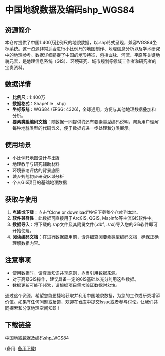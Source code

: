 # 中国地貌数据及编码shp_WGS84

## 资源简介

本仓库提供了中国1:400万比例尺的地貌数据，以.shp格式呈现，兼容WGS84坐标系统。这一资源非常适合进行小比例尺的地图制作、地理信息分析以及学术研究中的地理参考。数据详细捕捉了中国的地形特征，包括山脉、河流、平原等关键地貌元素，是地理信息系统（GIS）、环境研究、城市规划等领域工作者和研究者的宝贵资料。

## 数据详情

- **比例尺**：1:400万
- **数据格式**：Shapefile (.shp)
- **坐标系统**：WGS84 (EPSG: 4326)，全球通用，方便与其他地理数据叠加和分析。
- **要素类型编码文档**：随数据一同提供的还有要素类型编码说明，帮助用户理解每种地貌类型的代码含义，便于数据的进一步处理和分类展示。

## 使用场景

- 小比例尺地图设计与出版
- 地理教学与研究辅助材料
- 环境影响评估的背景底图
- 城乡规划初步研究区域分析
- 个人GIS项目的基础地理数据

## 获取与使用

1. **克隆或下载**：点击“Clone or download”按钮下载整个仓库到本地。
2. **软件兼容性**：此数据可直接用于ArcGIS, QGIS, MapInfo等主流GIS软件中。
3. **数据导入**：将下载的.shp文件及其附属文件(.dbf, .shx)导入您的GIS软件即可开始使用。
4. **阅读编码文档**：在进行数据应用前，请详细查阅要素类型编码文档，确保正确理解数据内容。

## 注意事项

- 使用数据时，请尊重知识共享原则，适当引用数据来源。
- 对于高级GIS操作，建议具备一定的GIS基础以充分利用这些数据。
- 数据更新可能不频繁，请根据项目需求验证数据时效性。

通过这个资源，希望您能便捷地获取并利用中国地貌数据，为您的工作或研究增添价值。如果有任何问题或反馈，欢迎在仓库中提交Issue或者参与讨论。让我们共同探索和分享地理空间知识！

## 下载链接
[中国地貌数据及编码shp_WGS84](https://pan.quark.cn/s/b12c740286f2) 

(备用: [备用下载](https://pan.baidu.com/s/1FpzuIg9jZse55jw-yJyVYg?pwd=1234))
